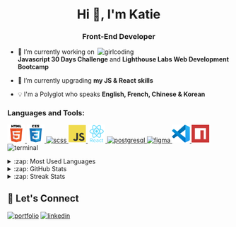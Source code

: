 <h1 align="center">Hi 👋, I'm Katie</h1>
<h3 align="center">Front-End Developer</h3>
<img align="right" alt="girlcoding" width="300" src="https://cdn.dribbble.com/users/2704414/screenshots/7466903/media/b08ab576316bd4582fef189f471cd9e5.gif"></img>

- 🔭 I’m currently working on **Javascript 30 Days Challenge** and **Lighthouse Labs Web Development Bootcamp**

- 🌱 I’m currently upgrading **my JS & React skills**

- 💡 I'm a Polyglot who speaks **English, French, Chinese & Korean**

<h3 align="left">Languages and Tools:</h3>
<p align="left"> 
<a href="https://www.w3.org/html/" target="_blank" rel="noreferrer"> 
  <img src="https://raw.githubusercontent.com/devicons/devicon/master/icons/html5/html5-original-wordmark.svg" alt="html5" width="40" height="40"/> </a> 
<a href="https://www.w3schools.com/css/" target="_blank" rel="noreferrer"> 
  <img src="https://raw.githubusercontent.com/devicons/devicon/master/icons/css3/css3-original-wordmark.svg" alt="css3" width="40" height="40"/> </a>  
  <a href="https://sass-lang.com/" target="_blank" rel="noreferrer"> 
  <img src="https://upload.wikimedia.org/wikipedia/commons/thumb/9/96/Sass_Logo_Color.svg/1280px-Sass_Logo_Color.svg.png" alt="scss" width="40" height="40"/ </a> 
<a href="https://developer.mozilla.org/en-US/docs/Web/JavaScript" target="_blank" rel="noreferrer"> 
  <img src="https://raw.githubusercontent.com/devicons/devicon/master/icons/javascript/javascript-original.svg" alt="javascript" width="40" height="40"/ </a> 
<a href="https://reactjs.org/" target="_blank" rel="noreferrer"> <img src="https://raw.githubusercontent.com/devicons/devicon/master/icons/react/react-original-wordmark.svg" alt="react" width="40" height="40"/> </a> 
<a href="https://www.postgresql.org/" target="_blank" rel="noreferrer"> <img src="https://www.postgresql.org/media/img/about/press/elephant.png" alt="postgresql" width="40" height="40"/>
<a href="https://www.figma.com/" target="_blank" rel="noreferrer"> <img src="https://www.vectorlogo.zone/logos/figma/figma-icon.svg" alt="figma" width="40" height="40"/> </a> 
<a href="https://www.w3.org/html/" target="_blank" rel="noreferrer"> <img src="https://raw.githubusercontent.com/github/explore/80688e429a7d4ef2fca1e82350fe8e3517d3494d/topics/visual-studio-code/visual-studio-code.png" alt="html5" width="40" height="40"/> </a>  
  <img src="https://raw.githubusercontent.com/github/explore/80688e429a7d4ef2fca1e82350fe8e3517d3494d/topics/npm/npm.png" alt="npm" width="40" height="40"/> 
  <img src="https://www.shecodes.io/assets/logos/technologies/terminal-1879b46272b5ea266419795fee582e371b04d37807d0b02cd3571136e0e4898e.png" alt="terminal" width="40" height="40"/>
  </p>
</p>

<details>
  <summary>:zap: Most Used Languages</summary>

 <img align="left" src="https://github-readme-stats.vercel.app/api/top-langs?username=thekatcodes&show_icons=true&locale=en&layout=compact" alt="thekatcodes" />

</details>

<details>
  <summary>:zap: GitHub Stats</summary>

 <img align="center" src="https://github-readme-stats.vercel.app/api?username=thekatcodes&show_icons=true&locale=en" alt="thekatcodes" />

</details>

<details>
  <summary>:zap: Streak Stats</summary>

<img align="center" src="https://github-readme-streak-stats.herokuapp.com/?user=thekatcodes&" alt="thekatcodes" />

</details>

## 🔗 Let's Connect

[![portfolio](https://img.shields.io/badge/my_portfolio-000?style=for-the-badge&logo=ko-fi&logoColor=white)](https://iamkatieliu.com/)
[![linkedin](https://img.shields.io/badge/linkedin-0A66C2?style=for-the-badge&logo=linkedin&logoColor=white)](https://www.linkedin.com/in/katiejxliu/)
